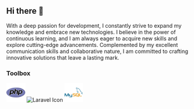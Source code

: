 ## Hi there 👋

With a deep passion for development, I constantly strive to expand my knowledge and embrace new technologies. I believe in the power of continuous learning, and I am always eager to acquire new skills and explore cutting-edge advancements. Complemented by my excellent communication skills and collaborative nature, I am committed to crafting innovative solutions that leave a lasting mark.


### Toolbox

<div class="row">
  <div class="column">
    <img src="https://github.com/devicons/devicon/blob/master/icons/php/php-original.svg" alt="PHP icon" width="50">
    <img src="https://cdn.worldvectorlogo.com/logos/laravel-3.svg" alt="Laravel Icon" width="40" height="50">
    <img src="https://github.com/devicons/devicon/blob/master/icons/mysql/mysql-original-wordmark.svg" alt="Laravel Icon" width="50" height="50">  
  </div>

<!--
**Trotsijs/trotsijs** is a ✨ _special_ ✨ repository because its `README.md` (this file) appears on your GitHub profile.

Here are some ideas to get you started:

- 🔭 I’m currently working on ...
- 🌱 I’m currently learning ...
- 👯 I’m looking to collaborate on ...
- 🤔 I’m looking for help with ...
- 💬 Ask me about ...
- 📫 How to reach me: ...
- 😄 Pronouns: ...
- ⚡ Fun fact: ...
-->
